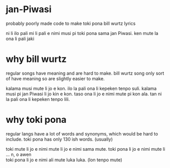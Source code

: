 # jan-Piwasi
probably poorly made code to make toki pona bill wurtz lyrics

ni li ilo pali mi li pali e nimi musi pi toki pona sama jan Piwasi. ken mute la ona li pali jaki

# why bill wurtz
regular songs have meaning and are hard to make.
bill wurtz song only sort of have meaning so are slightly easier to make.

kalama musi mute li jo e kon. ilo la pali ona li kepeken tenpo suli.
kalama musi pi jan Piwasi li jo kin e kon. taso ona li jo e nimi mute pi kon ala. tan ni la pali ona li kepeken tenpo lili.

# why toki pona
regular langs have a lot of words and synonyms, which would be hard to include.
toki pona has only 130 ish words. (usually)

toki mute li jo e nimi mute li jo e nimi sama mute.
toki pona li jo e nimi mute li ... n, o awen  
toki pona li jo e nimi ali mute luka luka. (lon tenpo mute)
